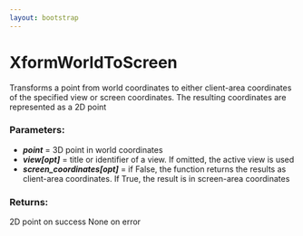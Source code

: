```yaml
---
layout: bootstrap
---
```


# XformWorldToScreen

Transforms a point from world coordinates to either client-area coordinates of
        the specified view or screen coordinates. The resulting coordinates are represented
        as a 2D point
        

### Parameters:

- ***point*** = 3D point in world coordinates
- ***view[opt]*** = title or identifier of a view. If omitted, the active view is used
- ***screen_coordinates[opt]*** = if False, the function returns the results as
  client-area coordinates. If True, the result is in screen-area coordinates
        

### Returns:


2D point on success
None on error
        
